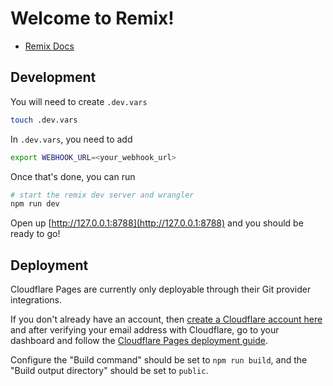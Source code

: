 # Welcome to Remix!

- [Remix Docs](https://remix.run/docs)

## Development

You will need to create `.dev.vars`

```sh
touch .dev.vars
```

In `.dev.vars`, you need to add

```sh
export WEBHOOK_URL=<your_webhook_url>
```

Once that's done, you can run

```sh
# start the remix dev server and wrangler
npm run dev
```

Open up [http://127.0.0.1:8788](http://127.0.0.1:8788) and you should be ready to go!

## Deployment

Cloudflare Pages are currently only deployable through their Git provider integrations.

If you don't already have an account, then [create a Cloudflare account here](https://dash.cloudflare.com/sign-up/pages) and after verifying your email address with Cloudflare, go to your dashboard and follow the [Cloudflare Pages deployment guide](https://developers.cloudflare.com/pages/framework-guides/deploy-anything).

Configure the "Build command" should be set to `npm run build`, and the "Build output directory" should be set to `public`.
